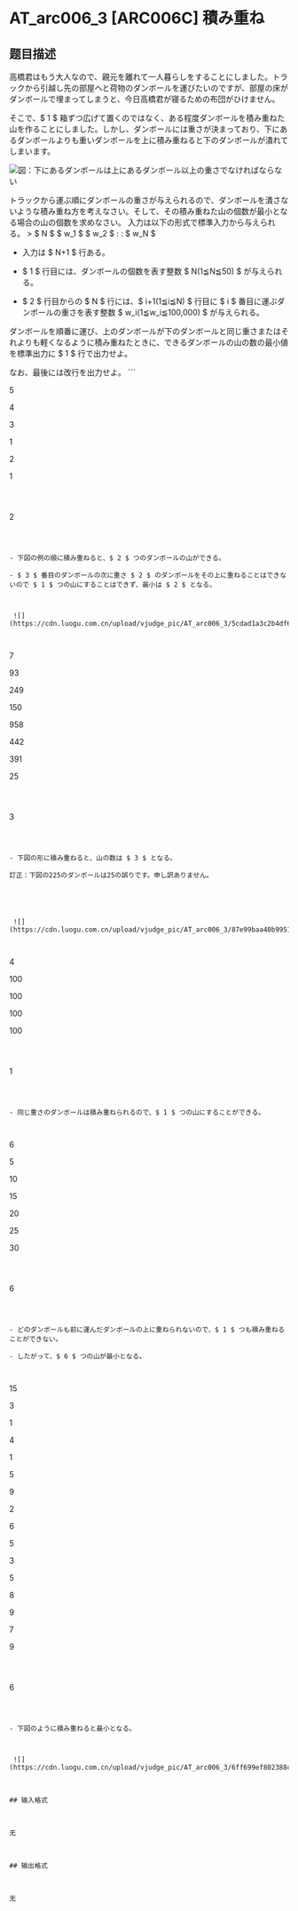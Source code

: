 # AT_arc006_3 [ARC006C] 積み重ね

## 题目描述

[problemUrl]: https://atcoder.jp/contests/arc006/tasks/arc006_3

 高橋君はもう大人なので、親元を離れて一人暮らしをすることにしました。トラックから引越し先の部屋へと荷物のダンボールを運びたいのですが、部屋の床がダンボールで埋まってしまうと、今日高橋君が寝るための布団がひけません。  
 そこで、$ 1 $ 箱ずつ広げて置くのではなく、ある程度ダンボールを積み重ねた山を作ることにしました。しかし、ダンボールには重さが決まっており、下にあるダンボールよりも重いダンボールを上に積み重ねると下のダンボールが潰れてしまいます。

 ![](https://cdn.luogu.com.cn/upload/vjudge_pic/AT_arc006_3/330a155330da3a362b0b8091145394d207d35d61.png)図：下にあるダンボールは上にあるダンボール以上の重さでなければならない

 

   
 トラックから運ぶ順にダンボールの重さが与えられるので、ダンボールを潰さないような積み重ね方を考えなさい。そして、その積み重ねた山の個数が最小となる場合の山の個数を求めなさい。 入力は以下の形式で標準入力から与えられる。 > $ N $ $ w_1 $ $ w_2 $ : : $ w_N $

- 入力は $ N+1 $ 行ある。
- $ 1 $ 行目には、ダンボールの個数を表す整数 $ N(1≦N≦50) $ が与えられる。
- $ 2 $ 行目からの $ N $ 行には、$ i+1(1≦i≦N) $ 行目に $ i $ 番目に運ぶダンボールの重さを表す整数 $ w_i(1≦w_i≦100,000) $ が与えられる。

 ダンボールを順番に運び、上のダンボールが下のダンボールと同じ重さまたはそれよりも軽くなるように積み重ねたときに、できるダンボールの山の数の最小値を標準出力に $ 1 $ 行で出力せよ。  
 なお、最後には改行を出力せよ。 ```

5
4
3
1
2
1
```

 ```

2
```

- 下図の例の順に積み重ねると、$ 2 $ つのダンボールの山ができる。
- $ 3 $ 番目のダンボールの次に重さ $ 2 $ のダンボールをその上に重ねることはできないので $ 1 $ つの山にすることはできず、最小は $ 2 $ となる。

 ![](https://cdn.luogu.com.cn/upload/vjudge_pic/AT_arc006_3/5cdad1a3c2b4df6c6e3065e4cf34b9c2180d2f93.png)

 ```

7
93
249
150
958
442
391
25
```

 ```

3
```

- 下図の形に積み重ねると、山の数は $ 3 $ となる。
訂正：下図の225のダンボールは25の誤りです。申し訳ありません。


 ![](https://cdn.luogu.com.cn/upload/vjudge_pic/AT_arc006_3/87e99baa40b995194b9f08a6b6727576d861b3de.png)

 ```

4
100
100
100
100
```

 ```

1
```

- 同じ重さのダンボールは積み重ねられるので、$ 1 $ つの山にすることができる。
 
```

6
5
10
15
20
25
30
```

 ```

6
```

- どのダンボールも前に運んだダンボールの上に重ねられないので、$ 1 $ つも積み重ねることができない。
- したがって、$ 6 $ つの山が最小となる。
 
```

15
3
1
4
1
5
9
2
6
5
3
5
8
9
7
9
```

 ```

6
```

- 下図のように積み重ねると最小となる。

 ![](https://cdn.luogu.com.cn/upload/vjudge_pic/AT_arc006_3/6ff699ef802388c8a1126c225e6825673732bcea.png)

## 输入格式

无

## 输出格式

无